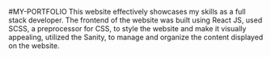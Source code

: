 #MY-PORTFOLIO
This website effectively showcases my skills as a full stack developer. The frontend of the website was built using React JS, used SCSS, a preprocessor for CSS, to style the website and make it visually appealing, utilized the Sanity, to manage and organize the content displayed on the website.
